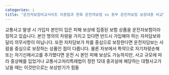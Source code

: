 ```yaml
---
categories: i
title: "운전자보험비교사이트 이용법과 한화 운전자보험 vs 동부 운전자보험 보장내용 비교"
---
```

교통사고 발생 시 가입자 본인이 입은 피해 보상에 집중된 보험 상품을 운전자보험이라 칭하고 있습니다. 본인 명의의 차량을 가지고 있다면 반드시 가입해야 하는 자차담보와 달리 의무사항이 아닙니다. 또한 자차담보가 차를 중심으로 보장한다면 운전자담보는 사람을 중심으로 보장하는 상품인 점이 다릅니다. 물론 자보에서 특약으로 자기차량손해 또는 자기신체사고를 추가했다면 운전 시 본인 피해 보상도 가능하지만, 사고 규모에 따라 중상해를 입었거나 교통사고처리특례법이 정한 12대 중과실에 해당하는 대형사고가 났을 때는 이것만으로는 보상받기가 힘들